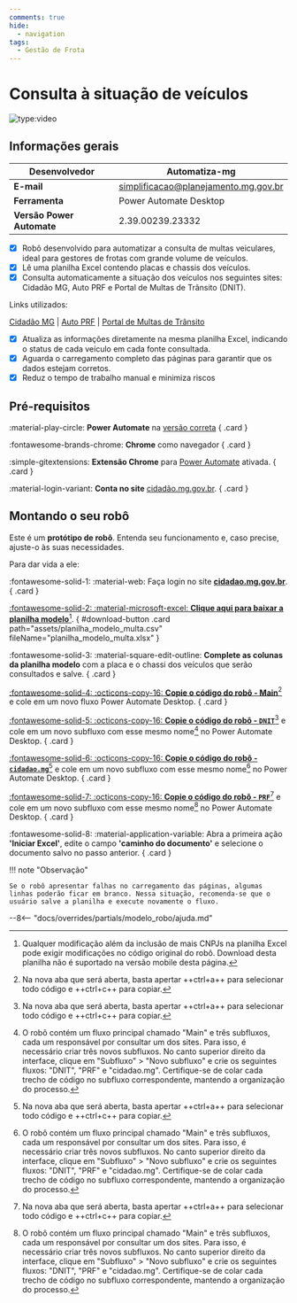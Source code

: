 ```yaml
---
comments: true
hide:
  - navigation
tags:
  - Gestão de Frota
---
```


# Consulta à situação de veículos

![type:video](https://www.youtube.com/embed/dUBgoYQbvHs)

## Informações gerais

| **Desenvolvedor**| Automatiza-mg  |
| ----------- | ------------------------------------ |
| **E-mail**       | simplificacao@planejamento.mg.gov.br|
| **Ferramenta**    | Power Automate Desktop |
| **Versão Power Automate**    | 2.39.00239.23332 |

- [x] Robô desenvolvido para automatizar a consulta de multas veiculares, ideal para gestores de frotas com grande volume de veículos.
- [x] Lê uma planilha Excel contendo placas e chassis dos veículos.
- [x] Consulta automaticamente a situação dos veículos nos seguintes sites: Cidadão MG, Auto PRF e Portal de Multas de Trânsito (DNIT).

Links utilizados:

[Cidadão MG](https://cidadao.mg.gov.br/) | [Auto PRF](https://pesquisa-auto.prf.gov.br/#/pesquisa/consultar-debitos) | [Portal de Multas de Trânsito](https://servicos.dnit.gov.br/multas/nada-consta/emissao-certidao)


- [x] Atualiza as informações diretamente na mesma planilha Excel, indicando o status de cada veículo em cada fonte consultada.
- [x] Aguarda o carregamento completo das páginas para garantir que os dados estejam corretos.
- [x] Reduz o tempo de trabalho manual e minimiza riscos

## Pré-requisitos

<div class="grid" markdown>

:material-play-circle: __Power Automate__ na [versão correta](#informacoes-gerais)
{ .card }

:fontawesome-brands-chrome: __Chrome__ como navegador
{ .card }

:simple-gitextensions:  __Extensão Chrome__ para [Power Automate](https://chromewebstore.google.com/detail/microsoft-power-automate/ljglajjnnkapghbckkcmodicjhacbfhk) ativada.
{ .card }

:material-login-variant:  __Conta no site__ [cidadão.mg.gov.br](cidadão.mg.gov.br).
{ .card }
</div>

## Montando o seu robô

Este é um **protótipo de robô**.
Entenda seu funcionamento e, caso precise, ajuste-o às suas necessidades.

Para dar vida a ele:

<div class="grid" markdown>

:fontawesome-solid-1: :material-web: Faça login no site __[cidadao.mg.gov.br](cidadao.mg.gov.br)__.
{ .card }

[:fontawesome-solid-2: :material-microsoft-excel: __Clique aqui para baixar a planilha modelo__](javascript:void(0);)[^1].
{ #download-button .card path="assets/planilha_modelo_multa.csv" fileName="planilha_modelo_multa.xlsx" }

:fontawesome-solid-3: :material-square-edit-outline: __Complete as colunas da planilha modelo__ com a placa e o chassi dos veículos que serão consultados e salve.
{ .card }

[:fontawesome-solid-4: :octicons-copy-16: __Copie o código do robô - Main__](https://raw.githubusercontent.com/automatiza-mg/biblioteca-de-robos/refs/heads/main/robos/site/seplag_consulta_frota/consulta_frota_main.txt)[^2] e cole em um novo fluxo Power Automate Desktop.
{ .card }

[:fontawesome-solid-5: :octicons-copy-16: __Copie o código do robô - `DNIT`__](https://raw.githubusercontent.com/automatiza-mg/biblioteca-de-robos/refs/heads/main/robos/site/seplag_consulta_frota/consulta_frota_dnit.txt)[^2] e cole em um novo subfluxo com esse mesmo nome[^3] no Power Automate Desktop.
{ .card }

[:fontawesome-solid-6: :octicons-copy-16: __Copie o código do robô - `cidadao.mg`__](https://raw.githubusercontent.com/automatiza-mg/biblioteca-de-robos/refs/heads/main/robos/site/seplag_consulta_frota/consulta_frota_cidadao_mg.txt)[^2] e cole em um novo subfluxo com esse mesmo nome[^3] no Power Automate Desktop.
{ .card }

[:fontawesome-solid-7: :octicons-copy-16: __Copie o código do robô - `PRF`__](https://raw.githubusercontent.com/automatiza-mg/biblioteca-de-robos/refs/heads/main/robos/site/seplag_consulta_frota/consulta_frota_prf.txt)[^2] e cole em um novo subfluxo com esse mesmo nome[^3] no Power Automate Desktop.
{ .card }

:fontawesome-solid-8: :material-application-variable: Abra a primeira ação  __'Iniciar Excel'__, edite o campo  __'caminho do documento'__ e selecione o documento salvo no passo anterior.
{ .card }

</div>

!!! note "Observação"

    Se o robô apresentar falhas no carregamento das páginas, algumas linhas poderão ficar em branco. Nessa situação, recomenda-se que o usuário salve a planilha e execute novamente o fluxo.
  

--8<-- "docs/overrides/partials/modelo_robo/ajuda.md"

[^1]: Qualquer modificação além da inclusão de mais CNPJs na planilha Excel pode exigir modificações no código original do robô. Download desta planilha não é suportado na versão mobile desta página.
[^2]: Na nova aba que será aberta, basta apertar ++ctrl+a++ para selecionar todo código e ++ctrl+c++ para copiar.
[^3]: O robô contém um fluxo principal chamado "Main" e três subfluxos, cada um responsável por consultar um dos sites.
Para isso, é necessário criar três novos subfluxos. No canto superior direito da interface, clique em "Subfluxo" > "Novo subfluxo" e crie os seguintes fluxos: "DNIT", "PRF" e "cidadao.mg".
Certifique-se de colar cada trecho de código no subfluxo correspondente, mantendo a organização do processo.


